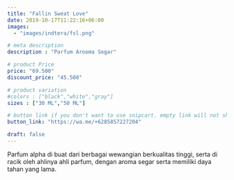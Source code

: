 ```yaml
---
title: "Fallin Sweat Love"
date: 2019-10-17T11:22:16+06:00
images: 
  - "images/indtera/fsl.png"

# meta description
description : "Parfum Arooma Segar"

# product Price
price: "69.500"
discount_price: "45.500"

# product variation
#colors : ["black","white","gray"]
sizes : ["30 ML","50 ML"]

# button link if you don't want to use snipcart. empty link will not show button
button_link: "https://wa.me/+6285857227204"

draft: false
---
```


Parfum alpha di buat dari berbagai wewangian berkualitas tinggi, serta di racik oleh ahlinya ahli parfum, dengan aroma segar serta memiliki daya tahan yang lama.
